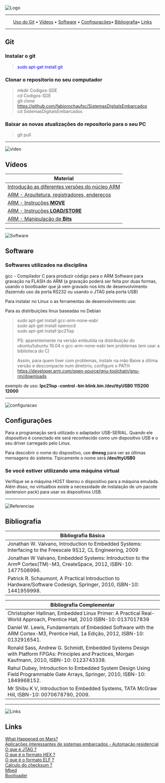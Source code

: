 
<img align="center" src="https://github.com/fabiorochaufsc/fabiorochaufsc.github.io/blob/master/web/embedded-software.jpg" alt="Logo">

-------
<p align="center">
    <a href="#git">Uso do Git</a> &bull;
    <a href="#vídeos">Vídeos</a> &bull;
    <a href="#software">Software</a> &bull;
    <a href="#configurações">Configurações</a>&bull;
    <a href="#bibliografia">Bibliografia</a>&bull;
    <a href="#links">Links</a>
</p>





-------

## Git

### Instalar o git
> <span style="color:blue">sudo apt-get install git</span>
 

### Clonar o repositorio no seu computador

> mkdir Codigos-SDE <br/>
> cd Codigos-SDE<br/>
> git clone https://github.com/fabiorochaufsc/SistemasDigitalsEmbarcados<br/>
> cd SistemasDigitalsEmbarcados

### Baixar as novas atualizações do repositorio para o seu PC
>  git pull

---
![video](https://github.com/fabiorochaufsc/fabiorochaufsc.github.io/blob/master/web/videoaula.jpg)
## Vídeos



| Material                                                                                                   |
|------------------------------------------------------------------------------------------------------------|
|[Introdução as diferentes versões do núcleo ARM](https://www.youtube.com/watch?v=7LqPJGnBPMM)               |
|[ARM - Arquitetura, registradores, endereços](https://www.youtube.com/watch?v=15z_vn4H41U)                  |
|[ARM - Instruções **MOVE**](https://www.youtube.com/watch?v=0_r-3eWB54c)                                    |
|[ARM - Instruções **LOAD/STORE**](https://www.youtube.com/watch?v=07ATOG5wXPE)                              |
|[ARM - Manipulação de **Bits**](https://www.youtube.com/watch?v=UQwtywaKcic)                                |

---

![Software](https://github.com/fabiorochaufsc/fabiorochaufsc.github.io/blob/master/web/software2.png)

## Software
### Softwares utilizados na disciplina
  
gcc   - Compilador C para produzir código para o ARM
Software para gravação na FLASH do ARM (a gravação poderá ser feita por duas formas, usando o bootloader que já vem gravado nos kits de desenvolvimento (fazerndo uso da porta RS232 ou usando o JTAG pela porta USB)

Para instalar no Linux o as ferramentas de desenvolvimento use:

Para as distribuições linux baseadas no Debian

> sudo apt-get install gcc-arm-none-eabi<br/>
> sudo apt-get install openocd<br/>
> sudo apt-get install lpc21isp
>
> PS: aparentemente na versão embutida na distribuição do ubuntu/lubuntu 18.04
> o gcc-arm-none-eabi tem problemas (em usar a biblioteca do C)
>
> Assim, para quem tiver com problemas, instale na mão 
> Baixe a última versão e descompacte num diretório, configure o PATH
> https://developer.arm.com/open-source/gnu-toolchain/gnu-rm/downloads
>

 exemplo de uso:
         **lpc21isp  -control   -bin blink.bin  /dev/ttyUSB0 115200 12000**


---
![configuracao](https://github.com/fabiorochaufsc/fabiorochaufsc.github.io/blob/master/web/config-sys.jpg)
## Configurações

Para a programação será utilizado o adaptador USB-SERIAL. Quando ele dispositivo é conectado ele será reconhecido como um dispositivo USB e o seu driver carregado pelo Linux.

Para descobrir o nome do dispositivo, use **dmesg** para ver as últimas mensagens do sistema. Tipicamente o nome será
**/dev/ttyUSB0**

### Se você estiver utilizando uma máquina virtual

Verifique se a máquina HOST liberou o dispositivo para a máquina emulada. Além disso, no virtualbox existe a necessidade de instalação de um pacote (extension pack) para usar os dispositivos USB.

---
![Referencias](https://github.com/fabiorochaufsc/fabiorochaufsc.github.io/blob/master/web/livros.png)
## Bibliografia




|                                       Bibliografia Básica                                                                              |
|----------------------------------------------------------------------------------------------------------------------------------------|
|Jonathan W. Valvano, Introduction to Embedded Systems: Interfacing to the Freescale 9S12, CL Engineering, 2009                          |
|Jonathan W Valvano, Embedded Systems: Introduction to the Arm® Cortex(TM)-M3, CreateSpace, 2012, ISBN-10: 1477508996.                   |
|Patrick R. Schaumont, A Practical Introduction to Hardware/Software Codesign, Springer, 2010, ISBN-10: 1441959998.                      |


|                                               Bibliografia Complementar                                                                          |
|--------------------------------------------------------------------------------------------------------------------------------------------------|
|Christopher Hallinan, Embedded Linux Primer: A Practical Real-World Approach, Prentice Hall, 2010 ISBN-10: 0137017839                             |
|Daniel W. Lewis, Fundamentals of Embedded Software with the ARM Cortex-M3, Prentice Hall, 1a Edição, 2012, ISBN-10: 0132916541.                   |
|Ronald Sass, Andrew G. Schmidt, Embedded Systems Design with Platform FPGAs: Principles and Practices, Morgan Kaufmann, 2010, ISBN-10: 0123743338.| 
|Rahul Dubey, Introduction to Embedded System Design Using Field Programmable Gate Arrays, Springer, 2010, ISBN-10: 1849968152.                    |
|Mr Shibu K V, Introduction to Embedded Systems, TATA McGraw Hill, ISBN-10: 0070678790, 2009.                                                      |

---
![Links](https://github.com/fabiorochaufsc/fabiorochaufsc.github.io/blob/master/web/referencias.png)
## Links

[What Happened on Mars?](http://www.cs.cmu.edu/afs/cs/user/raj/www/mars.html) <br/>
[Aplicações interessantes de sistemas embarcados - Automação residencial](https://www.youtube.com/watch?v=-itZq0x9E94)<br/>
[O que é JTAG ?](http://www.corelis.com/education/JTAG_Tutorial.htm#WhatIs) <br/>
[O que é p formato HEX ?](http://en.wikipedia.org/wiki/Intel_HEX)<br/>
[O que é o formato ELF ?](http://pt.wikipedia.org/wiki/ELF)<br/>
[Calculo do checksum   ?](http://sigalrm.blogspot.com.br/2011/10/cortex-m3-exception-vector-checksum.html)<br/>
[Mbed](http://sergioprado.org/mbed-desenvolvendo-em-cortex-m3-com-o-gcc/)<br/>
[Bootloader](https://tribotecnologica.wordpress.com/tag/bootloader/)
